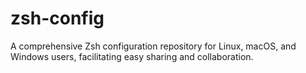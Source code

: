 # zsh-config
A comprehensive Zsh configuration repository for Linux, macOS, and Windows users, facilitating easy sharing and collaboration.
